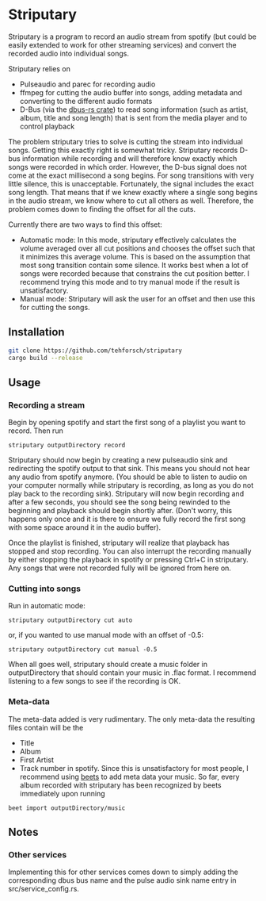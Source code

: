 # Striputary
Striputary is a program to record an audio stream from spotify (but could be easily extended to work for other streaming services) and convert the recorded audio into individual songs. 

Striputary relies on 
* Pulseaudio and parec for recording audio
* ffmpeg for cutting the audio buffer into songs, adding metadata and converting to the different audio formats
* D-Bus (via the [dbus-rs crate](https://github.com/diwic/dbus-rs)) to read song information (such as artist, album, title and song length) that is sent from the media player and to control playback

The problem striputary tries to solve is cutting the stream into individual songs. Getting this exactly right is somewhat tricky. Striputary records D-bus information while recording and will therefore know exactly which songs were recorded in which order. However, the D-bus signal does not come at the exact millisecond a song begins. For song transitions with very little silence, this is unacceptable. Fortunately, the signal includes the exact song length. That means that if we knew exactly where a single song begins in the audio stream, we know where to cut all others as well. Therefore, the problem comes down to finding the offset for all the cuts.

Currently there are two ways to find this offset:

* Automatic mode: In this mode, striputary effectively calculates the volume averaged over all cut positions and chooses the offset such that it minimizes this average volume. This is based on the assumption that most song transition contain some silence. It works best when a lot of songs were recorded because that constrains the cut position better. I recommend trying this mode and to try manual mode if the result is unsatisfactory.
* Manual mode: Striputary will ask the user for an offset and then use this for cutting the songs.

## Installation
```bash
git clone https://github.com/tehforsch/striputary
cargo build --release
```

## Usage
### Recording a stream
Begin by opening spotify and start the first song of a playlist you want to record.
Then run
```
striputary outputDirectory record
```

Striputary should now begin by creating a new pulseaudio sink and redirecting the spotify output to that sink. This means you should not hear any audio from spotify anymore. (You should be able to listen to audio on your computer normally while striputary is recording, as long as you do not play back to the recording sink).
Striputary will now begin recording and after a few seconds, you should see the song being rewinded to the beginning and playback should begin shortly after. (Don't worry, this happens only once and it is there to ensure we fully record the first song with some space around it in the audio buffer).

Once the playlist is finished, striputary will realize that playback has stopped and stop recording. You can also interrupt the recording manually by either stopping the playback in spotify or pressing Ctrl+C in striputary. Any songs that were not recorded fully will be ignored from here on.

### Cutting into songs
Run in automatic mode:
```
striputary outputDirectory cut auto
```
or, if you wanted to use manual mode with an offset of -0.5:
```
striputary outputDirectory cut manual -0.5
```

When all goes well, striputary should create a music folder in outputDirectory that should contain your music in .flac format. I recommend listening to a few songs to see if the recording is OK. 

### Meta-data
The meta-data added is very rudimentary. The only meta-data the resulting files contain will be the 
* Title
* Album
* First Artist
* Track number
in spotify.
Since this is unsatisfactory for most people, I recommend using [beets](http://beets.io/) to add meta data your music. So far, every album recorded with striputary has been recognized by beets immediately upon running
```
beet import outputDirectory/music
```

## Notes
### Other services
Implementing this for other services comes down to simply adding the corresponding dbus bus name and the pulse audio sink name entry in src/service_config.rs.
